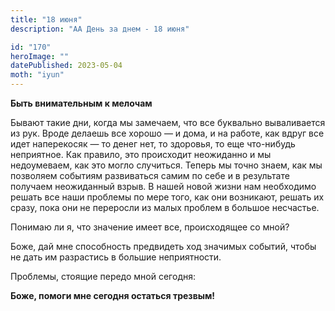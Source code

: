 ```yaml
---
title: "18 июня"
description: "АА День за днем - 18 июня"

id: "170"
heroImage: ""
datePublished: 2023-05-04
moth: "iyun"
---
```


**Быть внимательным к мелочам**

Бывают такие дни, когда мы замечаем, что все буквально вываливается из рук.
Вроде делаешь все хорошо — и дома, и на работе, как вдруг все идет наперекосяк
— то денег нет, то здоровья, то еще что-нибудь неприятное. Как правило, это
происходит неожиданно и мы недоумеваем, как это могло случиться. Теперь мы
точно знаем, как мы позволяем событиям развиваться самим по себе и в
результате получаем неожиданный взрыв. В нашей новой жизни нам необходимо
решать все наши проблемы по мере того, как они возникают, решать их сразу,
пока они не переросли из малых проблем в большое несчастье.

Понимаю ли я, что значение имеет все, происходящее со мной?

Боже, дай мне способность предвидеть ход значимых событий, чтобы не дать им
разрастись в большие неприятности.

Проблемы, стоящие передо мной сегодня:

**Боже, помоги мне сегодня остаться трезвым!**
